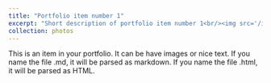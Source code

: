 ```yaml
---
title: "Portfolio item number 1"
excerpt: "Short description of portfolio item number 1<br/><img src='/images/500x300.png'>"
collection: photos
---
```


This is an item in your portfolio. It can be have images or nice text. If you name the file .md, it will be parsed as markdown. If you name the file .html, it will be parsed as HTML. 
